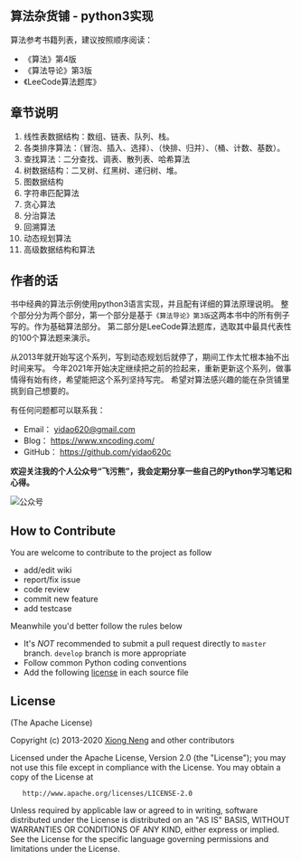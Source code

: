 ﻿## 算法杂货铺 - python3实现

算法参考书籍列表，建议按照顺序阅读：

* 《算法》第4版
* 《算法导论》第3版
* 《LeeCode算法题库》

## 章节说明

1. 线性表数据结构：数组、链表、队列、栈。
2. 各类排序算法：（冒泡、插入、选择）、（快排、归并）、（桶、计数、基数）。
3. 查找算法：二分查找、调表、散列表、哈希算法
4. 树数据结构：二叉树、红黑树、递归树、堆。
5. 图数据结构
6. 字符串匹配算法
7. 贪心算法
8. 分治算法
9. 回溯算法
10. 动态规划算法
11. 高级数据结构和算法

## 作者的话

书中经典的算法示例使用python3语言实现，并且配有详细的算法原理说明。
整个部分分为两个部分，第一个部分是基于`《算法导论》第3版`这两本书中的所有例子写的。作为基础算法部分。
第二部分是LeeCode算法题库，选取其中最具代表性的100个算法题来演示。

从2013年就开始写这个系列，写到动态规划后就停了，期间工作太忙根本抽不出时间来写。
今年2021年开始决定继续把之前的捡起来，重新更新这个系列，做事情得有始有终，希望能把这个系列坚持写完。
希望对算法感兴趣的能在杂货铺里挑到自己想要的。

有任何问题都可以联系我：

* Email：  yidao620@gmail.com
* Blog：   https://www.xncoding.com/
* GitHub： https://github.com/yidao620c

**欢迎关注我的个人公众号“飞污熊”，我会定期分享一些自己的Python学习笔记和心得。**

![公众号](https://github.com/yidao620c/python3-cookbook/raw/master/exts/wuxiong.jpg)

## How to Contribute

You are welcome to contribute to the project as follow

* add/edit wiki
* report/fix issue
* code review
* commit new feature
* add testcase

Meanwhile you'd better follow the rules below

* It's *NOT* recommended to submit a pull request directly to `master` branch. `develop` branch is more appropriate
* Follow common Python coding conventions
* Add the following [license](#license) in each source file

## License

(The Apache License)

Copyright (c) 2013-2020 [Xiong Neng](https://www.xncoding.com/) and other contributors

Licensed under the Apache License, Version 2.0 (the "License"); 
you may not use this file except in compliance with the License. You may obtain a copy of the License at

       http://www.apache.org/licenses/LICENSE-2.0

Unless required by applicable law or agreed to in writing, 
software distributed under the License is distributed on an "AS IS" BASIS, 
WITHOUT WARRANTIES OR CONDITIONS OF ANY KIND, either express or implied. 
See the License for the specific language governing permissions and limitations under the License.
